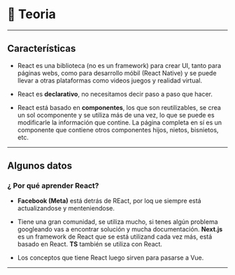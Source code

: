 # :book: Teoria

---

## Características

- React es una biblioteca (no es un framework) para crear UI, tanto para páginas webs, como para desarrollo móbil (React Native) y se puede llevar a otras plataformas como videos juegos y realidad virtual. 

- React es **declarativo**, no necesitamos decir paso a paso que hacer.

- React está basado en **componentes**, los que son reutilizables, se crea un sol ocomponente y se utiliza más de una vez, lo que se puede es modificarle la información que contine. La página completa en sí es un componente que contiene otros componentes hijos, nietos, bisnietos, etc.

---

## Algunos datos

### ¿ Por qué aprender React?

- **Facebook (Meta)** está detrás de REact, por loq ue siempre está actualizandose y menteniendose.

- Tiene una gran comunidad, se utiliza mucho, si tenes algún problema googleando vas a encontrar solución y mucha documentación. **Next.js** es un framework de React que se está utilizand cada vez más, está basado en React. **TS** también se utiliza con React.

- Los conceptos que tiene React luego sirven para pasarse a Vue.

---